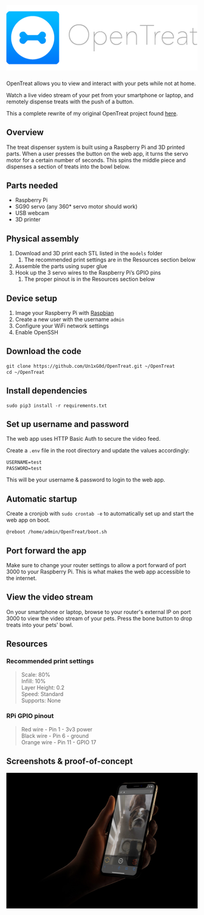 <h1 align="center">
  <img src="https://github.com/Un1xG0d/OpenTreat/blob/master/README/Icon-full.png">
</h1>

OpenTreat allows you to view and interact with your pets while not at home. 

Watch a live video stream of your pet from your smartphone or laptop, and remotely dispense treats with the push of a button.

This a complete rewrite of my original OpenTreat project found [here](https://github.com/Un1xG0d/OpenTreat-legacy).

## Overview
The treat dispenser system is built using a Raspberry Pi and 3D printed parts. When a user presses the button on the web app, it turns the servo motor for a certain number of seconds. This spins the middle piece and dispenses a section of treats into the bowl below.

## Parts needed
* Raspberry Pi
* SG90 servo (any 360* servo motor should work)
* USB webcam
* 3D printer

## Physical assembly
1. Download and 3D print each STL listed in the `models` folder
	1. The recommended print settings are in the Resources section below
2. Assemble the parts using super glue
3. Hook up the 3 servo wires to the Raspberry Pi’s GPIO pins
	1. The proper pinout is in the Resources section below

## Device setup
1. Image your Raspberry Pi with [Raspbian](https://www.raspberrypi.com/software/)
2. Create a new user with the username `admin`
3. Configure your WiFi network settings
4. Enable OpenSSH

## Download the code
```
git clone https://github.com/Un1xG0d/OpenTreat.git ~/OpenTreat
cd ~/OpenTreat
```

## Install dependencies
```
sudo pip3 install -r requirements.txt
```

## Set up username and password
The web app uses HTTP Basic Auth to secure the video feed.

Create a `.env` file in the root directory and update the values accordingly:
```
USERNAME=test
PASSWORD=test
```

This will be your username & password to login to the web app.

## Automatic startup
Create a cronjob with `sudo crontab -e` to automatically set up and start the web app on boot.

```
@reboot /home/admin/OpenTreat/boot.sh
```

## Port forward the app
Make sure to change your router settings to allow a port forward of port 3000 to your Raspberry Pi. This is what makes the web app accessible to the internet.

## View the video stream
On your smartphone or laptop, browse to your router's external IP on port 3000 to view the video stream of your pets. 
Press the bone button to drop treats into your pets' bowl.

## Resources
### Recommended print settings
> Scale: 80%  
> Infill: 10%  
> Layer Height: 0.2  
> Speed: Standard  
> Supports: None

### RPi GPIO pinout
> Red wire - Pin 1 - 3v3 power  
> Black wire - Pin 6 - ground  
> Orange wire - Pin 11 - GPIO 17  

## Screenshots & proof-of-concept
![](README/Mockup-1.png)
